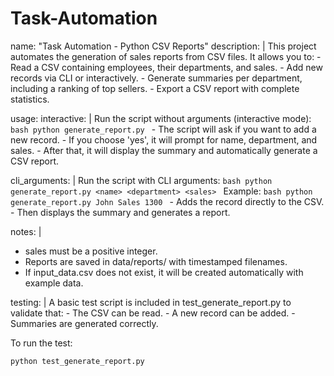 # Task-Automation
name: "Task Automation - Python CSV Reports"
description: |
  This project automates the generation of sales reports from CSV files. It allows you to:
    - Read a CSV containing employees, their departments, and sales.
    - Add new records via CLI or interactively.
    - Generate summaries per department, including a ranking of top sellers.
    - Export a CSV report with complete statistics.

usage:
  interactive: |
    Run the script without arguments (interactive mode):
    ```bash
    python generate_report.py
    ```
    - The script will ask if you want to add a new record.
    - If you choose 'yes', it will prompt for name, department, and sales.
    - After that, it will display the summary and automatically generate a CSV report.

  cli_arguments: |
    Run the script with CLI arguments:
    ```bash
    python generate_report.py <name> <department> <sales>
    ```
    Example:
    ```bash
    python generate_report.py John Sales 1300
    ```
    - Adds the record directly to the CSV.
    - Then displays the summary and generates a report.

notes: |
  - sales must be a positive integer.
  - Reports are saved in data/reports/ with timestamped filenames.
  - If input_data.csv does not exist, it will be created automatically with example data.

testing: |
  A basic test script is included in test_generate_report.py to validate that:
    - The CSV can be read.
    - A new record can be added.
    - Summaries are generated correctly.

  To run the test:
  ```bash
  python test_generate_report.py
